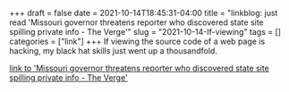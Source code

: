 +++draft = falsedate = 2021-10-14T18:45:31-04:00title = "linkblog: just read 'Missouri governor threatens reporter who discovered state site spilling private info - The Verge'"slug = "2021-10-14-If-viewing"tags = []categories = ["link"]+++If viewing the source code of a web page is hacking, my black hat skills just went up a thousandfold. [link to 'Missouri governor threatens reporter who discovered state site spilling private info - The Verge'](https://www.theverge.com/2021/10/14/22726866/missouri-governor-department-elementary-secondary-education-ssn-vulnerability-disclosure)
